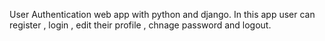 User Authentication web app with python and django.
In this app user can register , login , edit their profile , chnage password and logout.
